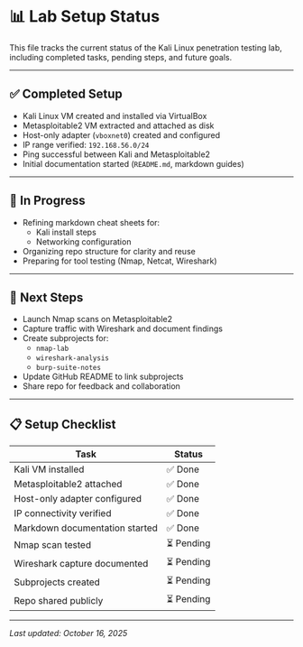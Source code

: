 
# 📊 Lab Setup Status

This file tracks the current status of the Kali Linux penetration testing lab, including completed tasks, pending steps, and future goals.

---

## ✅ Completed Setup

- Kali Linux VM created and installed via VirtualBox
- Metasploitable2 VM extracted and attached as disk
- Host-only adapter (`vboxnet0`) created and configured
- IP range verified: `192.168.56.0/24`
- Ping successful between Kali and Metasploitable2
- Initial documentation started (`README.md`, markdown guides)

---

## 🔄 In Progress

- Refining markdown cheat sheets for:
  - Kali install steps
  - Networking configuration
- Organizing repo structure for clarity and reuse
- Preparing for tool testing (Nmap, Netcat, Wireshark)

---

## 🎯 Next Steps

- Launch Nmap scans on Metasploitable2
- Capture traffic with Wireshark and document findings
- Create subprojects for:
  - `nmap-lab`
  - `wireshark-analysis`
  - `burp-suite-notes`
- Update GitHub README to link subprojects
- Share repo for feedback and collaboration

---

## 📋 Setup Checklist

| Task                                | Status     |
|-------------------------------------|------------|
| Kali VM installed                   | ✅ Done     |
| Metasploitable2 attached            | ✅ Done     |
| Host-only adapter configured        | ✅ Done     |
| IP connectivity verified            | ✅ Done     |
| Markdown documentation started      | ✅ Done     |
| Nmap scan tested                    | ⏳ Pending  |
| Wireshark capture documented        | ⏳ Pending  |
| Subprojects created                 | ⏳ Pending  |
| Repo shared publicly                | ⏳ Pending  |

---

_Last updated: October 16, 2025_
